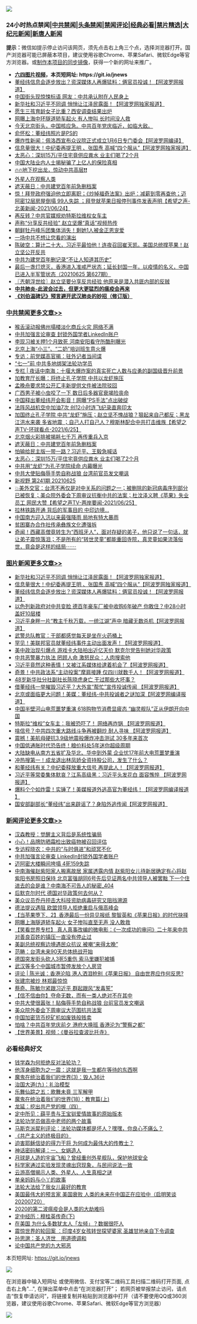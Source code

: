 ![](https://raw.githubusercontent.com/fqnews/bnews/master/64photo/fqnews-qr.jpg)

<div id="tt">
<h3>24小时热点禁闻|<a href="#%E4%B8%AD%E5%85%B1%E7%A6%81%E9%97%BB%E6%9B%B4%E5%A4%9A%E6%96%87%E7%AB%A0">中共禁闻</a>|<a href="#%E5%9B%BE%E7%89%87%E6%96%B0%E9%97%BB%E6%9B%B4%E5%A4%9A%E6%96%87%E7%AB%A0">头条禁闻</a>|<a href="#%E6%96%B0%E9%97%BB%E8%AF%84%E8%AE%BA%E6%9B%B4%E5%A4%9A%E6%96%87%E7%AB%A0">禁闻评论|<a href="#%E5%BF%85%E7%9C%8B%E7%BB%8F%E5%85%B8%E5%A5%BD%E6%96%87">经典必看|<a href="/video.md#%E7%A6%81%E7%89%87%E7%B2%BE%E9%80%89">禁片精选</a>|<a href="https://github.com/fqnews/djy/blob/master/gb/nf1351518.md#1">大纪元新闻</a>|<a href="https://github.com/fqnews/ntdtv/blob/master/gb/prog204.md#1">新唐人新闻</a></h3>
<div><b>提示：</b>微信如提示停止访问该网页，须先点击右上角三个点，选择浏览器打开。国产浏览器可能已屏蔽本项目，建议使用谷歌Chrome、苹果Safari、微软Edge等官方浏览器。或<a href="https://github.com/fqnews/bnews/blob/master/%E5%88%B6%E4%BD%9Cgit%E7%A6%81%E9%97%BB%E9%95%9C%E5%83%8F.md">制作本项目的同步镜像</a>，获得一个新的网址来推广。</div>
<ul>
<li><b><a href="http://d1.bdrive.tk/64.mp4" target="_blank">六四图片视频</a>，本页短网址: https://git.io/jnews</b></li>
<li><a href="/topimagenews/20210625/1574040.md">董经纬信息会逐步放出？资深媒体人再爆猛料：俩官员投诚！【阿波罗网报道】</a></li>
<li><a href="/cnnews/20210625/1574004.md">中国街头现惊悚标语 网友：中共承认附在人民身上</a></li>
<li><a href="/topimagenews/20210625/1574189.md">新华社和习近平不同调 悄悄让江泽民露面！【阿波罗网独家报道】</a></li>
<li><a href="/cnnews/20210625/1573911.md">愿生三孩育龄女子比重？西安调查结果出炉</a></li>
<li><a href="/cbnews/20210625/1573933.md">网曝上海中环隧道轿车起火 有人惨叫 长时间没人救</a></li>
<li><a href="/bannedvideo/20210625/1574224.md">今天北京街头，中国核应急。中共百年党庆临近，如临大敌。</a></li>
<li><a href="/cbnews/20210625/1574020.md">俞怀松：董经纬照片是PS的</a></li>
<li><a href="/cnnews/20210625/1574348.md">爆炸性新闻：佩洛西宣布众议院正式成立1月6日专门委会【阿波罗网编译】</a></li>
<li><a href="/topimagenews/20210625/1574140.md">信息量很大！中纪委再提王明 、张国焘 高喊“四个服从”【阿波罗网独家报道】</a></li>
<li><a href="/cbnews/20210625/1574390.md">太恶心：深圳15万/平住宅竟供应粪水 业主们喝了2个月</a></li>
<li><a href="/cbnews/20210625/1574041.md">中国大陆业内人士揭秘骗了上亿人的保险真相</a></li>
<li><a href="/bannedvideo/20210625/1573909.md">🔥🔥地下挖出龙，惊动中共高层❗❗</a></li>
<li><a href="/cnnews/20210625/1573910.md">外星人在观察人类</a></li>
<li><a href="/cbnews/20210625/1574392.md">遮天蔽日：中共建党百年前急删档案</a></li>
<li><a href="/comments/20210625/1574036.md">惊！拜登政府强迫他立即离职；《炒掉福奇法案》出炉：减薪到零再查他；迈阿密12层房屋倒塌 99人失踪 ；拜登就苹果日报停刊事件发表声明【希望之声-北美新闻-2021/06/24】</a></li>
<li><a href="/cnnews/20210625/1574238.md">再反转？中共官媒规劝特斯拉维权女车主</a></li>
<li><a href="/cbnews/20210625/1574143.md">声称“分享反共经验" 赵立坚爆“真话”视频热传</a></li>
<li><a href="/cnnews/20210625/1574374.md">朝鲜牡丹峰乐团集体消失！剩她1人被金正恩宠爱</a></li>
<li><a href="/cnnews/20210625/1574411.md">一场中共不想让您看的演出</a></li>
<li><a href="/bannedvideo/20210625/1574297.md">陈破空：算计二十大，习近平最怕他！连夜召回崔天凯。美国总统撑苹果！赵立坚公开反共</a></li>
<li><a href="/cnnews/20210625/1574108.md">中共为建党百年删记录“不让人知道其历史”</a></li>
<li><a href="/bannedvideo/20210625/1574187.md">最后一盏灯熄灭，香港进入准戒严状态；延长封国一年，以疫情的名义，中国已进入半军管状态（20210625 第627期）</a></li>
<li><a href="/ssgc/20210625/1574010.md">〖兲朝浮世绘〗赵立坚要分享反共经验 他原来是潜入共匪内部的反贼</a></li>
<li><b><a href="/comments/20200211/1275071.md" target="_blank">中共肺炎-此波会过去，但更大更猛烈的瘟疫会再来</a></b></li>
<li><b><a href="/comments/20200207/1272816.md" target="_blank">《刘伯温碑记》预言避开武汉肺炎的妙招（修订版）</a></b></li>
</ul>
</div>

<div class="catlist">
<h3><a href="/cbnews/" target="_blank">中共禁闻</a><span><a href="/cbnews/" target="_blank" rel="nofollow">更多文章>></a></span></h3>
<ul>
<li><a href="/cbnews/20210626/1574597.md" target="_blank">喉舌滚动报佛州塌楼淡化商丘火灾 网络不满</a></li>
<li><a href="/cbnews/20210626/1574581.md" target="_blank">中共加强言论审查 封锁外国学者LinkedIn账户</a></li>
<li><a href="/cbnews/20210626/1574580.md" target="_blank">李现习被关押1个月致死 河南安阳看守所酷刑曝光</a></li>
<li><a href="/cbnews/20210626/1574579.md" target="_blank">北京上海“小三”、“二奶”培训班生意火爆</a></li>
<li><a href="/cbnews/20210626/1574570.md" target="_blank">专访：前党媒高官揭：驻外记者当间谍</a></li>
<li><a href="/cbnews/20210626/1574568.md" target="_blank">“七一”前 中共多地绑架法轮功学员</a></li>
<li><a href="/cbnews/20210626/1574562.md" target="_blank">专栏 | 夜话中南海：十堰大爆炸案的真实死亡人数与应勇的副国级晋升前景</a></li>
<li><a href="/cbnews/20210626/1574551.md" target="_blank">加教育厅长曝：将终止孔子学院 中共以龙虾施压</a></li>
<li><a href="/cbnews/20210626/1574550.md" target="_blank">孟晚舟要求禁公开汇丰新提供文件被法院驳回</a></li>
<li><a href="/cbnews/20210626/1574516.md" target="_blank">广西男子被小虫咬了一下 数日后多器官衰竭险丧命</a></li>
<li><a href="/cbnews/20210626/1574515.md" target="_blank">中国释出董经纬开会影音！网曝“PS手法”点出破绽</a></li>
<li><a href="/cbnews/20210626/1574483.md" target="_blank">法阵风战机空中加油7次 创12小时连飞纪录直奔印太</a></li>
<li><a href="/comments/20210626/1574482.md" target="_blank">加国终止孔子学院 中共“龙虾”施压；赵立坚不愧战狼？狠起来自己都反；黑龙江洪水来袭  多省地震 ；自己人打自己人？穆斯林配合中共打击维族【希望之声TV-环球看点-2021/6/25】</a></li>
<li><a href="/cbnews/20210625/1574409.md" target="_blank">北京烟火彩排被揭耗七千万 再传重兵入京</a></li>
<li><a href="/cbnews/20210625/1574392.md" target="_blank">遮天蔽日：中共建党百年前急删档案</a></li>
<li><a href="/cbnews/20210625/1574391.md" target="_blank">怕输给民主版一带一路？习近平、王毅急喊话</a></li>
<li><a href="/cbnews/20210625/1574390.md" target="_blank">太恶心：深圳15万/平住宅竟供应粪水 业主们喝了2个月</a></li>
<li><a href="/cbnews/20210625/1574366.md" target="_blank">中共用“龙虾”为孔子学院续命 内幕曝光</a></li>
<li><a href="/cbnews/20210625/1574365.md" target="_blank">中共大使贴侮辱手势自称战狼 台湾前官员发文嘲讽</a></li>
<li><a href="/comments/20210625/1574360.md" target="_blank">新视野 第241期 20210625</a></li>
<li><a href="/comments/20210625/1574345.md" target="_blank">💥美外交官：台湾不再仅是对中关系的问题之一；被删除的新冠病毒序列部分已被恢复；美众院外委会下周审议抗衡中共的法案；杜汶泽义聘《苹果》失业员工 网民大赞【希望之声TV-两岸要闻-2021/06/25】</a></li>
<li><a href="/cbnews/20210625/1574344.md" target="_blank">拉林铁路开通 背后的军事目的 中印边境…</a></li>
<li><a href="/cbnews/20210625/1574268.md" target="_blank">中国南方迎入汛以来最强降雨 局地有特大暴雨</a></li>
<li><a href="/cbnews/20210625/1574267.md" target="_blank">贫困寨办合作社传承彝族文化遭强拆</a></li>
<li><a href="/comments/20210625/1574258.md" target="_blank">奇闻！西藏高僧竟转生为“西班牙人”，面对存疑的弟子，他只说了一句话，就让弟子震惊落泪；不是所有的“转世灵童”都能重回寺院，真灵童如果流落俗世，竟会是这样的结局⋯⋯</a></li>

</ul>
</div>
<div class="catlist">
<h3><a href="/topimagenews/" target="_blank">图片新闻</a><span><a href="/topimagenews/" target="_blank" rel="nofollow">更多文章>></a></span></h3>
<ul>
<li><a href="/topimagenews/20210625/1574189.md" target="_blank">新华社和习近平不同调 悄悄让江泽民露面！【阿波罗网独家报道】</a></li>
<li><a href="/topimagenews/20210625/1574140.md" target="_blank">信息量很大！中纪委再提王明 、张国焘 高喊“四个服从”【阿波罗网独家报道】</a></li>
<li><a href="/topimagenews/20210625/1574040.md" target="_blank">董经纬信息会逐步放出？资深媒体人再爆猛料：俩官员投诚！【阿波罗网报道】</a></li>
<li><a href="/topimagenews/20210624/1573598.md" target="_blank">以色列新政府对中共变脸 德百年豪车厂被中收购6年破产 你敢住？中28小时盖好10层楼</a></li>
<li><a href="/topimagenews/20210624/1573398.md" target="_blank">习近平身畔一片“教主千秋万载，一统江湖”声中 暗藏无数杀机【阿波罗网报道】</a></li>
<li><a href="/topimagenews/20210624/1573292.md" target="_blank">武警总队教官：干部都感觉每天是坐在火药桶上</a></li>
<li><a href="/topimagenews/20210623/1572879.md" target="_blank">罕见！美联邦官员就董经纬事件主动出面发声！【阿波罗网报道】</a></li>
<li><a href="/topimagenews/20210623/1572841.md" target="_blank">美中政治现引爆点 游戏卡大陆拍出近亿天价 默克尔党告别她对华政策</a></li>
<li><a href="/topimagenews/20210623/1572689.md" target="_blank">中共恶警暴力执法 罔顾人命 激怒民众：人肉搜索他</a></li>
<li><a href="/topimagenews/20210623/1572656.md" target="_blank">习近平竟然这种表情！又被江系媒体给逮着机会了【阿波罗网报道】</a></li>
<li><a href="/topimagenews/20210623/1572594.md" target="_blank">奇景！中共政法系“主动投案”摩肩接踵 仅四川就数千人！【阿波罗网报道】</a></li>
<li><a href="/topimagenews/20210623/1572334.md" target="_blank">48岁新华社分社副社长陈晓虎身亡 干过那些大坏事？</a></li>
<li><a href="/topimagenews/20210622/1571979.md" target="_blank">借董经纬一举摧毁习近平？大外宣“帮忙”宣传投诚传闻 【阿波罗网报道】</a></li>
<li><a href="/topimagenews/20210622/1571863.md" target="_blank">北京或面临更大问题！美媒：董经纬-中共投诚者之谜加深【阿波罗网编译报道】</a></li>
<li><a href="/topimagenews/20210621/1571349.md" target="_blank">中国半壁河山电荒噩梦重演 618购物节消费显疲态 “幽灵舰队”正从伊朗开向中国</a></li>
<li><a href="/topimagenews/20210621/1571238.md" target="_blank">特斯拉“维权”女车主：我被恐吓了！ 网络再炸锅 【阿波罗网报道】</a></li>
<li><a href="/topimagenews/20210621/1571162.md" target="_blank">啥信号？中共四次重大路线斗争再被翻炒 耐人寻味 【阿波罗网报道】</a></li>
<li><a href="/topimagenews/20210621/1571069.md" target="_blank">震撼！美航母硬抗3.9级地震般爆炸冲击测试 30多年来首次</a></li>
<li><a href="/topimagenews/20210621/1570856.md" target="_blank">中国低通胀时代恐告终！粮价料处5年迷你超级周期</a></li>
<li><a href="/topimagenews/20210620/1570841.md" target="_blank">大陆缺电从南方五省扩及华北、华中到外蒙 企业忧17年前大电荒噩梦重演</a></li>
<li><a href="/topimagenews/20210620/1570595.md" target="_blank">冲热搜第一！成龙退出林凤娇全资持股公司，发生了什么？</a></li>
<li><a href="/topimagenews/20210620/1570532.md" target="_blank">和董经纬有关？中纪委释放重大信号 再提此人！【阿波罗网报道】</a></li>
<li><a href="/topimagenews/20210619/1570003.md" target="_blank">习近平等常委集体默哀？江系高级黑：习近平头发花白 面容憔悴 【阿波罗网报道】</a></li>
<li><a href="/topimagenews/20210619/1569734.md" target="_blank">爆料个个如炸雷！实锤了！美媒报道外逃高官为董经纬！【阿波罗网编译报道 】</a></li>
<li><a href="/topimagenews/20210618/1569604.md" target="_blank">国安部副部长“董经纬”出来辟谣了？身陷外逃传闻【阿波罗网报道】</a></li>

</ul>
</div>
<div class="catlist">
<h3><a href="/comments/" target="_blank">新闻评论</a><span><a href="/comments/" target="_blank" rel="nofollow">更多文章>></a></span></h3>
<ul>
<li><a href="/comments/20210626/1574628.md" target="_blank">汉森教授：觉醒主义背后是系统性骗局</a></li>
<li><a href="/comments/20210626/1574627.md" target="_blank">小心！品牌防晒霜检出致癌物被召回评估</a></li>
<li><a href="/comments/20210626/1574616.md" target="_blank">专访程晓农：中共的“与时俱进”和顽冥不化</a></li>
<li><a href="/comments/20210626/1574615.md" target="_blank">中共加强言论审查 LinkedIn封锁外国学者账户</a></li>
<li><a href="/comments/20210626/1574614.md" target="_blank">迈阿密大楼瞬间垮塌 4死159失踪</a></li>
<li><a href="/comments/20210626/1574612.md" target="_blank">中南海催赵紫阳家人搬离故居 家属透露内情 赵紫阳女儿待新居确定有心将赵紫阳书房照旧保持 北京富强胡同6号先后见证两名中共领导人被罢黜 下一个住进去的会是谁？中南海不可告人的秘密_404</a></li>
<li><a href="/comments/20210626/1574611.md" target="_blank">后默克尔时代 德国对华政策何去何从？</a></li>
<li><a href="/comments/20210626/1574602.md" target="_blank">美众议员乔丹抨击大科技资助病毒研究又阻挡溯源</a></li>
<li><a href="/comments/20210626/1574601.md" target="_blank">德法提议遇阻 欧盟领导人拒绝重启与俄高峰会</a></li>
<li><a href="/comments/20210626/1574596.md" target="_blank">【当苹果堕下．2】香港最后一份异见报纸 黎智英和《苹果日报》的时代抉择</a></li>
<li><a href="/comments/20210626/1574595.md" target="_blank">网曝上海隧道轿车起火 女子惨叫直至无声 没人敢救</a></li>
<li><a href="/comments/20210626/1574594.md" target="_blank">【笑看世界专栏】 真人真事改编的微电影：《一次成功的审问》二十年来中共对善良百姓的镇压一直没有停止过</a></li>
<li><a href="/comments/20210626/1574593.md" target="_blank">美副总统视察边境遇民众抗议 被嘲“来得太晚”</a></li>
<li><a href="/comments/20210626/1574584.md" target="_blank">范畴：台湾未来90天总体统战开始</a></li>
<li><a href="/comments/20210626/1574577.md" target="_blank">德国突发街头砍人3死5重伤 索马里嫌犯被捕</a></li>
<li><a href="/comments/20210626/1574566.md" target="_blank">武汉等多个中国城市暂停发放个人房贷</a></li>
<li><a href="/comments/20210626/1574561.md" target="_blank">评论 | 陈光诚：香港沦陷 港人洒泪抢别《苹果日报》 自由世界应作何反思?</a></li>
<li><a href="/comments/20210626/1574549.md" target="_blank">张建宗被炒 林郑最惊惊</a></li>
<li><a href="/comments/20210626/1574548.md" target="_blank">蔡奇、陈敏尔紧跟习近平 群起跟风“发毒誓”</a></li>
<li><a href="/comments/20210626/1574547.md" target="_blank">【信不信由你】夺命无数，而有一类人绝对不在其中</a></li>
<li><a href="/comments/20210626/1574546.md" target="_blank">中共大使很嚣张！贴侮辱手势自称战狼 台前官员发文嘲讽</a></li>
<li><a href="/comments/20210626/1574535.md" target="_blank">美众院外委会下周审议大范围抗共法案</a></li>
<li><a href="/comments/20210626/1574534.md" target="_blank">中国加密货币挖矿机如废铁般贱卖</a></li>
<li><a href="/comments/20210626/1574531.md" target="_blank">怕啥？中共百年党庆前夕 港府大换班 香港沦为“警察之都”</a></li>
<li><a href="/comments/20210626/1574530.md" target="_blank">【世界美景】视频：《曼谷拉查波比托寺》</a></li>

</ul>
</div>

<div class="catlist">
<h3>必看经典好文</h3>
<ul>
<li><a href="/comments/20210123/1473430.md" target="_blank">钱学森为何拒绝反对法轮功？</a></li>
<li><a href="/topimagenews/20210219/1489990.md" target="_blank">他浑身细胞为之一震：这就是我一生都在等待的东西啊</a></li>
<li><a href="/topimagenews/20180521/945342.md" target="_blank">魔鬼在统治着我们的世界(3)：毁人36计</a></li>
<li><a href="/cbnews/20180315/914943.md" target="_blank">治国大道(九)：礼治模型</a></li>
<li><a href="/tculture/20170715/791820.md" target="_blank">乐舞仙踪之五：歌舞未竟 三军解甲</a></li>
<li><a href="/topimagenews/20180701/965109.md" target="_blank">魔鬼在统治着我们的世界(18)：教育篇(上)</a></li>
<li><a href="/comments/20200930/1405812.md" target="_blank">龙延：挖出共产党的根（四）</a></li>
<li><a href="/comments/20200616/1345658.md" target="_blank">定中所见：薛平贵与王宝钏爱情故事的原始版本</a></li>
<li><a href="/comments/20200629/1352533.md" target="_blank">法轮功学员做高中老师的两个故事</a></li>
<li><a href="/comments/20210207/1482940.md" target="_blank">马斯克派犀利评论：法轮功媒体都是坏人？嘿嘿，你良心不痛么？</a></li>
<li><a href="/bookwiki/20171120/858084.md" target="_blank">《共产主义的终极目的》</a></li>
<li><a href="/comments/20200622/1346846.md" target="_blank">迫害耶稣信徒的得力干将  为何成为最伟大的传教士？</a></li>
<li><a href="/comments/20200609/1342224.md" target="_blank">神话密码解译：一、女娲造人</a></li>
<li><a href="/comments/20200712/1359456.md" target="_blank">月球是人造的宇宙飞船？曾经重创外星舰队，保护地球安全</a></li>
<li><a href="/comments/20200921/1400587.md" target="_blank">科学家通过实验发现灵魂出窍现象，与民间说法一致</a></li>
<li><a href="/comments/20200919/82684.md" target="_blank">云游高僧揭示人类、外星人、人生真相之谜</a></li>
<li><a href="/cbnews/20210518/1548912.md" target="_blank">单亲妈妈与小丫的故事</a></li>
<li><a href="/cbnews/20200516/1329218.md" target="_blank">法轮大法给了我女儿最好的教育</a></li>
<li><a href="/bannedvideo/20210227/1495046.md" target="_blank">美国最伟大的预言家 美国衰败 人类的未来在中国正在应验中（启明笑谈20200720）</a></li>
<li><a href="/comments/20200712/1359432.md" target="_blank">2020的第二波瘟疫会是人类的大劫难吗</a></li>
<li><a href="/tculture/xiulian/20151108/468739.md" target="_blank">定中经历：穆桂英传奇(下)</a></li>
<li><a href="/comments/20200427/1319933.md" target="_blank">在美国 为什么多数犹太人「左倾」？数据很吓人</a></li>
<li><a href="/comments/20210307/1499941.md" target="_blank">震惊世界的轮回案 ：印度4岁女孩转世探望婆家 圣雄甘地亲自下令调查</a></li>
<li><a href="/comments/20210216/1488350.md" target="_blank">孙思邈：圣人济世　用道德调和</a></li>
<li><a href="/comments/20200717/1361899.md" target="_blank">论中国共产党的九大邪恶</a></li>

</ul>
</div>

本页短网址: https://git.io/jnews

![](https://raw.githubusercontent.com/fqnews/bnews/master/64photo/fqnews-qr.jpg)

在浏览器中输入短网址 或使用微信、支付宝等二维码工具扫描二维码打开页面, 点击右上角"...", 在弹出菜单中点击“在浏览器打开”； 若网页被举报禁止访问，请点击“恢复申请访问”，将链接复制并粘贴到浏览器中打开（请不要使用QQ或360浏览器，建议使用谷歌Chrome、苹果Safari、微软Edge等官方浏览器）

![](https://raw.githubusercontent.com/fqnews/bnews/master/64photo/wx.jpg)